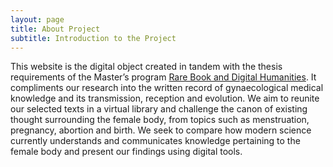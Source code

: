 ```yaml
---
layout: page
title: About Project
subtitle: Introduction to the Project
---
```


This website is the digital object created in tandem with the thesis requirements of the Master’s program [Rare Book and Digital Humanities](http://formation.univ-fcomte.fr/master/humanites-numeriques).
It compliments our research into the written record of gynaecological medical knowledge and its transmission, reception and evolution.
We aim to reunite our selected texts in a virtual library and challenge the canon of existing thought surrounding the female body, from topics such as menstruation, pregnancy, abortion and birth. We seek to compare how modern science currently understands and communicates knowledge pertaining to the female body and present our findings using digital tools. 


